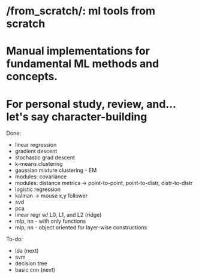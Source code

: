 # /from_scratch/: ml tools from scratch
# Manual implementations for fundamental ML methods and concepts.
# For personal study, review, and... let's say character-building

Done:
- linear regression
- gradient descent
- stochastic grad descent
- k-means clustering
- gaussian mixture clustering - EM
- modules: covariance
- modules: distance metrics -> point-to-point, point-to-distr, distr-to-distr
- logistic regression 
- kalman -> mouse x,y follower
- svd 
- pca
- linear regr w/ L0, L1, and L2 (ridge) 
- mlp, nn - with only functions
- mlp, nn - object oriented for layer-wise constructions


To-do:
- lda (next)
- svm
- decision tree
- basic cnn (next)
